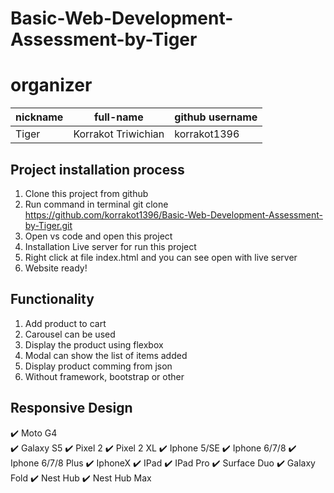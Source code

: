 ﻿# Basic-Web-Development-Assessment-by-Tiger

# organizer
| nickname |      full-name      | github username |
| ---------| ------------------- | --------------- | 
| Tiger    | Korrakot Triwichian | korrakot1396    |

## Project installation process
1. Clone this project from github 
2. Run command in terminal git clone https://github.com/korrakot1396/Basic-Web-Development-Assessment-by-Tiger.git
3. Open vs code and open this project
4. Installation Live server for run this project
5. Right click at file index.html and you can see open with live server
6. Website ready!

## Functionality 
1. Add product to cart
2. Carousel can be used
3. Display the product using flexbox
4. Modal can show the list of items added 
5. Display product comming from json
6. Without framework, bootstrap or other

 ## Responsive Design
 :heavy_check_mark:  Moto G4 <br/>
 :heavy_check_mark:  Galaxy S5
 :heavy_check_mark:  Pixel 2
 :heavy_check_mark:  Pixel 2 XL
 :heavy_check_mark:  Iphone 5/SE
 :heavy_check_mark:  Iphone 6/7/8
 :heavy_check_mark:  Iphone 6/7/8 Plus
 :heavy_check_mark:  IphoneX
 :heavy_check_mark:  IPad
 :heavy_check_mark:  IPad Pro
 :heavy_check_mark:  Surface Duo
 :heavy_check_mark:  Galaxy Fold
 :heavy_check_mark:  Nest Hub
 :heavy_check_mark: Nest Hub Max

